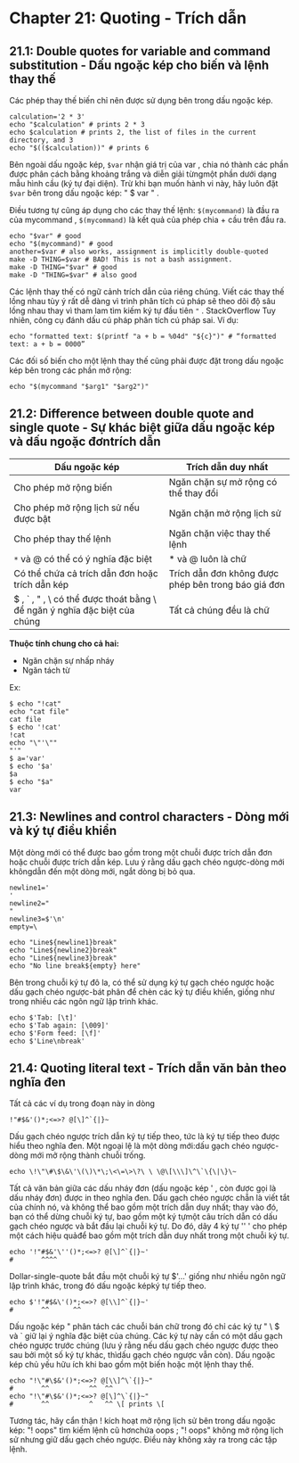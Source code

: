# Chapter 21: Quoting - Trích dẫn



## 21.1: Double quotes for variable and command substitution - Dấu ngoặc kép cho biến và lệnh thay thế


Các phép thay thế biến chỉ nên được sử dụng bên trong dấu ngoặc kép.

```
calculation='2 * 3'
echo "$calculation" # prints 2 * 3
echo $calculation # prints 2, the list of files in the current directory, and 3
echo "$(($calculation))" # prints 6
```

Bên ngoài dấu ngoặc kép, `$var` nhận giá trị của var , chia nó thành các phần được phân cách bằng khoảng trắng và diễn giải từngmột phần dưới dạng mẫu hình cầu (ký tự đại diện). Trừ khi bạn muốn hành vi này, hãy luôn đặt `$var` bên trong dấu ngoặc kép: " $ var " .

Điều tương tự cũng áp dụng cho các thay thế lệnh: `$(mycommand)` là đầu ra của mycommand , `$(mycommand)` là kết quả của phép chia + cầu trên đầu ra.

```
echo "$var" # good
echo "$(mycommand)" # good
another=$var # also works, assignment is implicitly double-quoted
make -D THING=$var # BAD! This is not a bash assignment.
make -D THING="$var" # good
make -D "THING=$var" # also good
```

Các lệnh thay thế có ngữ cảnh trích dẫn của riêng chúng. Viết các thay thế lồng nhau tùy ý rất dễ dàng vì trình phân tích cú pháp sẽ theo dõi độ sâu lồng nhau thay vì tham lam tìm kiếm ký tự đầu tiên `"` . StackOverflow Tuy nhiên, công cụ đánh dấu cú pháp phân tích cú pháp sai. Ví dụ:

```
echo "formatted text: $(printf "a + b = %04d" "${c}")" # “formatted text: a + b = 0000”
```

Các đối số biến cho một lệnh thay thế cũng phải được đặt trong dấu ngoặc kép bên trong các phần mở rộng:

```
echo "$(mycommand "$arg1" "$arg2")"
```

## 21.2: Difference between double quote and single quote - Sự khác biệt giữa dấu ngoặc kép và dấu ngoặc đơntrích dẫn

Dấu ngoặc kép |Trích dẫn duy nhất
|---|---|
Cho phép mở rộng biến| Ngăn chặn sự mở rộng có thể thay đổi
Cho phép mở rộng lịch sử nếu được bật|Ngăn chặn mở rộng lịch sử
Cho phép thay thế lệnh|Ngăn chặn việc thay thế lệnh
`*` và @ có thể có ý nghĩa đặc biệt|* và @ luôn là chữ
Có thể chứa cả trích dẫn đơn hoặc trích dẫn kép|Trích dẫn đơn không được phép bên trong báo giá đơn
$ , ` , " , \ có thể được thoát bằng \ để ngăn ý nghĩa đặc biệt của chúng |Tất cả chúng đều là chữ|

**Thuộc tính chung cho cả hai:**

- Ngăn chặn sự nhấp nháy
- Ngăn tách từ

Ex:

```
$ echo "!cat"
echo "cat file"
cat file
$ echo '!cat'
!cat
echo "\"'\""
"'"
$ a='var'
$ echo '$a'
$a
$ echo "$a"
var
```

## 21.3: Newlines and control characters - Dòng mới và ký tự điều khiển

Một dòng mới có thể được bao gồm trong một chuỗi được trích dẫn đơn hoặc chuỗi được trích dẫn kép. Lưu ý rằng dấu gạch chéo ngược-dòng mới khôngdẫn đến một dòng mới, ngắt dòng bị bỏ qua.

```
newline1='
'
newline2="
"
newline3=$'\n'
empty=\

echo "Line${newline1}break"
echo "Line${newline2}break"
echo "Line${newline3}break"
echo "No line break${empty} here"
```

Bên trong chuỗi ký tự đô la, có thể sử dụng ký tự gạch chéo ngược hoặc dấu gạch chéo ngược-bát phân để chèn các ký tự điều khiển, giống như trong nhiều các ngôn ngữ lập trình khác.

```
echo $'Tab: [\t]'
echo $'Tab again: [\009]'
echo $'Form feed: [\f]'
echo $'Line\nbreak'
```

## 21.4: Quoting literal text - Trích dẫn văn bản theo nghĩa đen

Tất cả các ví dụ trong đoạn này in dòng

```
!"#$&'()*;<=>? @[\]^`{|}~
```

Dấu gạch chéo ngược trích dẫn ký tự tiếp theo, tức là ký tự tiếp theo được hiểu theo nghĩa đen. Một ngoại lệ là một dòng mới:dấu gạch chéo ngược-dòng mới mở rộng thành chuỗi trống.

```
echo \!\"\#\$\&\'\(\)\*\;\<\=\>\?\ \ \@\[\\\]\^\`\{\|\}\~
```

Tất cả văn bản giữa các dấu nháy đơn (dấu ngoặc kép ' , còn được gọi là dấu nháy đơn) được in theo nghĩa đen. Dấu gạch chéo ngược chẵn là viết tắt của chính nó, và không thể bao gồm một trích dẫn duy nhất; thay vào đó, bạn có thể dừng chuỗi ký tự, bao gồm một ký tựmột câu trích dẫn có dấu gạch chéo ngược và bắt đầu lại chuỗi ký tự. Do đó, dãy 4 ký tự '\' ' cho phép một cách hiệu quảđể bao gồm một trích dẫn duy nhất trong một chuỗi ký tự.

```
echo '!"#$&'\''()*;<=>? @[\]^`{|}~'
#       ^^^^
```

Dollar-single-quote bắt đầu một chuỗi ký tự $'…' giống như nhiều ngôn ngữ lập trình khác, trong đó dấu ngoặc képký tự tiếp theo.

```
echo $'!"#$&\'()*;<=>? @[\\]^`{|}~'
#       ^^      ^^
```

Dấu ngoặc kép " phân tách các chuỗi bán chữ trong đó chỉ các ký tự " \ $ và ` giữ lại ý nghĩa đặc biệt của chúng. Các ký tự này cần có một dấu gạch chéo ngược trước chúng (lưu ý rằng nếu dấu gạch chéo ngược được theo sau bởi một số ký tự khác, thìdấu gạch chéo ngược vẫn còn). Dấu ngoặc kép chủ yếu hữu ích khi bao gồm một biến hoặc một lệnh thay thế.

```
echo "!\"#\$&'()*;<=>? @[\\]^\`{|}~"
#       ^^          ^^  ^^
echo "!\"#\$&'()*;<=>? @[\]^\`{|}~"
#       ^^          ^   ^^ \[ prints \[
```
    
Tương tác, hãy cẩn thận ! kích hoạt mở rộng lịch sử bên trong dấu ngoặc kép: "! oops" tìm kiếm lệnh cũ hơnchứa oops ; "\! oops" không mở rộng lịch sử nhưng giữ dấu gạch chéo ngược. Điều này không xảy ra trong các tập lệnh.